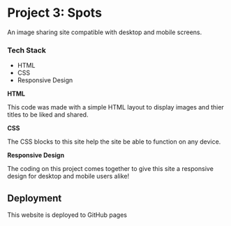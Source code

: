# Project 3: Spots

An image sharing site compatible with desktop and mobile screens.

### Tech Stack

- HTML
- CSS
- Responsive Design

**HTML**

This code was made with a simple HTML layout to display images and thier titles to be liked and shared.

**CSS**

The CSS blocks to this site help the site be able to function on any device.

**Responsive Design**

The coding on this project comes together to give this site a responsive design for desktop and mobile users alike!

## Deployment

This website is deployed to GitHub pages
